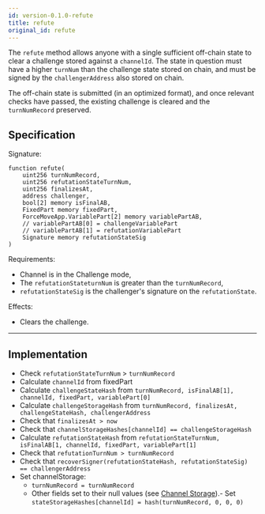 ```yaml
---
id: version-0.1.0-refute
title: refute
original_id: refute
---
```


The `refute` method allows anyone with a single sufficient off-chain state to clear a challenge stored against a `channelId`. The state in question must have a higher `turnNum` than the challenge state stored on chain, and must be signed by the `challengerAddress` also stored on chain.

The off-chain state is submitted (in an optimized format), and once relevant checks have passed, the existing challenge is cleared and the `turnNumRecord` preserved.

## Specification

Signature:

```
function refute(
    uint256 turnNumRecord,
    uint256 refutationStateTurnNum,
    uint256 finalizesAt,
    address challenger,
    bool[2] memory isFinalAB,
    FixedPart memory fixedPart,
    ForceMoveApp.VariablePart[2] memory variablePartAB,
    // variablePartAB[0] = challengeVariablePart
    // variablePartAB[1] = refutationVariablePart
    Signature memory refutationStateSig
)
```

Requirements:

- Channel is in the Challenge mode,
- The `refutationStateturnNum` is greater than the `turnNumRecord`,
- `refutationStateSig` is the challenger's signature on the `refutationState`.

Effects:

- Clears the challenge.

---

## Implementation

- Check `refutationStateTurnNum` > `turnNumRecord`
- Calculate `channelId` from fixedPart
- Calculate `challengeStateHash` from `turnNumRecord, isFinalAB[1], channelId, fixedPart, variablePart[0]`
- Calculate `challengeStorageHash` from `turnNumRecord, finalizesAt, challengeStateHash, challengerAddress`
- Check that `finalizesAt > now`
- Check that `channelStorageHashes[channelId] == challengeStorageHash`
- Calculate `refutationStateHash` from `refutationStateTurnNum, isFinalAB[1, channelId, fixedPart, variablePart[1]`
- Check that `refutationTurnNum > turnNumRecord`
- Check that `recoverSigner(refutationStateHash, refutationStateSig) == challengerAddress`
- Set channelStorage:
  - `turnNumRecord = turnNumRecord`
  - Other fields set to their null values (see [Channel Storage](./channel-storage)).- Set `stateStorageHashes[channelId] = hash(turnNumRecord, 0, 0, 0)`
